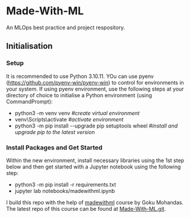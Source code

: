 # Made-With-ML
An MLOps best practice and project respository.

## Initialisation

### Setup
It is recommended to use Python 3.10.11. YOu can use pyenv (https://github.com/pyenv-win/pyenv-win) to control for environments in your system.
If using pyenv environment, use the following steps at your directory of choice to initialise a Python environment (using CommandPrompt):

* python3 -m venv venv   _#create virtual environment_
* venv\Scripts\activate  _#activate environment_
* python3 -m pip install --upgrade pip setuptools wheel _#install and upgrade pip to the latest version_

### Install Packages and Get Started
Within the new environment, install necessary libraries using the 1st step below and then get started with a Jupyter notebook using the following step:
* python3 -m pip install -r requirements.txt
* jupyter lab notebooks/madewithml.ipynb

I build this repo with the help of [madewithml](https://madewithml.com/#course) course by Goku Mohandas. The latest repo of this course can be found at [Made-With-ML.git](https://github.com/GokuMohandas/Made-With-ML).
